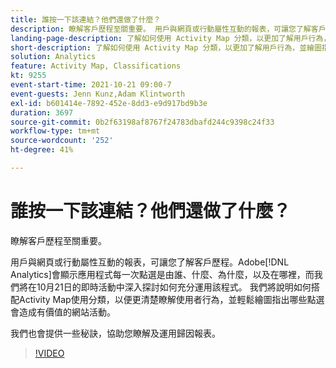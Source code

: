 ```yaml
---
title: 誰按一下該連結？他們還做了什麼？
description: 瞭解客戶歷程至關重要。 用戶與網頁或行動屬性互動的報表，可讓您了解客戶歷程。Adobe [!DNL Analytics] 會顯示應用程式每一次點選是由誰、什麼、為什麼，以及在哪裡，而我們將在10月21日的即時活動中深入探討如何充分運用該程式。 我們將說明如何搭配Activity Map使用分類，以便更清楚瞭解使用者行為，並輕鬆繪圖指出哪些點選會造成有價值的網站活動。
landing-page-description: 了解如何使用 Activity Map 分類，以更加了解用戶行為，並繪圖指出哪些點選會造成有價值的網站活動。
short-description: 了解如何使用 Activity Map 分類，以更加了解用戶行為，並繪圖指出哪些點選會造成有價值的網站活動。
solution: Analytics
feature: Activity Map, Classifications
kt: 9255
event-start-time: 2021-10-21 09:00-7
event-guests: Jenn Kunz,Adam Klintworth
exl-id: b601414e-7892-452e-8dd3-e9d917bd9b3e
duration: 3697
source-git-commit: 0b2f63198af8767f24783dbafd244c9398c24f33
workflow-type: tm+mt
source-wordcount: '252'
ht-degree: 41%

---
```


# 誰按一下該連結？他們還做了什麼？

瞭解客戶歷程至關重要。

用戶與網頁或行動屬性互動的報表，可讓您了解客戶歷程。Adobe[!DNL Analytics]會顯示應用程式每一次點選是由誰、什麼、為什麼，以及在哪裡，而我們將在10月21日的即時活動中深入探討如何充分運用該程式。 我們將說明如何搭配Activity Map使用分類，以便更清楚瞭解使用者行為，並輕鬆繪圖指出哪些點選會造成有價值的網站活動。

我們也會提供一些秘訣，協助您瞭解及運用歸因報表。

>[!VIDEO](https://video.tv.adobe.com/v/338108/?quality=12&learn=on)

